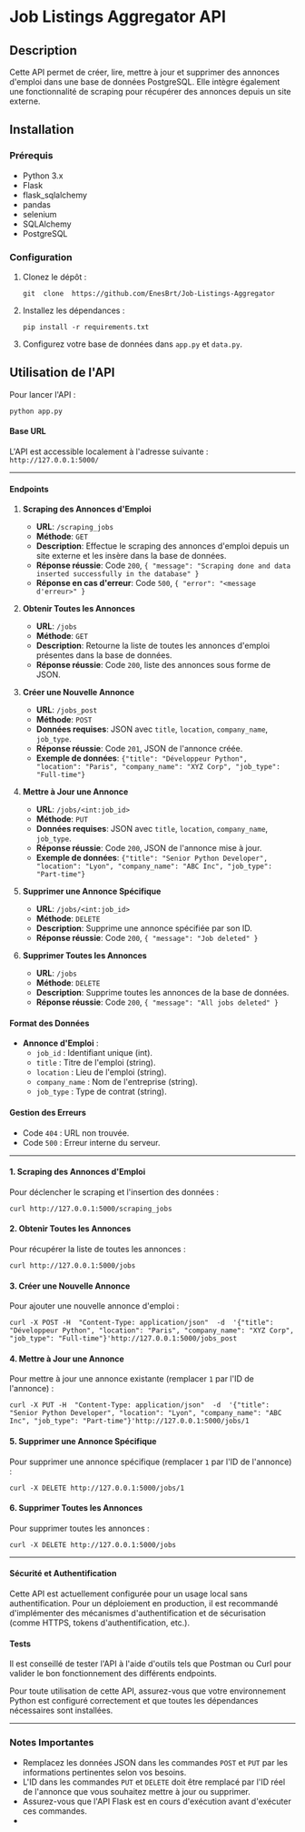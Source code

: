 # Job Listings Aggregator API

## Description

Cette API permet de créer, lire, mettre à jour et supprimer des annonces d'emploi dans une base de données PostgreSQL. Elle intègre également une fonctionnalité de scraping pour récupérer des annonces depuis un site externe.

## Installation

### Prérequis

-   Python 3.x
-	Flask
-   flask_sqlalchemy
-	pandas
-	selenium
-	SQLAlchemy
-	PostgreSQL

### Configuration

1.  Clonez le dépôt :
    
    `git  clone  https://github.com/EnesBrt/Job-Listings-Aggregator`
    
2.  Installez les dépendances :
    
    `pip install -r requirements.txt`
    
3.  Configurez votre base de données dans `app.py` et `data.py`.
    

## Utilisation de l'API

Pour lancer l'API :

`python app.py`

#### Base URL

L'API est accessible localement à l'adresse suivante : `http://127.0.0.1:5000/`

---
#### Endpoints

1.  **Scraping des Annonces d'Emploi**
    
    -   **URL**: `/scraping_jobs`
    -   **Méthode**: `GET`
    -   **Description**: Effectue le scraping des annonces d'emploi depuis un site externe et les insère dans la base de données.
    -   **Réponse réussie**: Code `200`, `{ "message": "Scraping done and data inserted successfully in the database" }`
    -   **Réponse en cas d'erreur**: Code `500`, `{ "error": "<message d'erreur>" }`
2.  **Obtenir Toutes les Annonces**
    
    -   **URL**: `/jobs`
    -   **Méthode**: `GET`
    -   **Description**: Retourne la liste de toutes les annonces d'emploi présentes dans la base de données.
    -   **Réponse réussie**: Code `200`, liste des annonces sous forme de JSON.
3.  **Créer une Nouvelle Annonce**
    
    -   **URL**: `/jobs_post`
    -   **Méthode**: `POST`
    -   **Données requises**: JSON avec `title`, `location`, `company_name`, `job_type`.
    -   **Réponse réussie**: Code `201`, JSON de l'annonce créée.
    -   **Exemple de données**: `{"title": "Développeur Python", "location": "Paris", "company_name": "XYZ Corp", "job_type": "Full-time"}`
4.  **Mettre à Jour une Annonce**
    
    -   **URL**: `/jobs/<int:job_id>`
    -   **Méthode**: `PUT`
    -   **Données requises**: JSON avec `title`, `location`, `company_name`, `job_type`.
    -   **Réponse réussie**: Code `200`, JSON de l'annonce mise à jour.
    -   **Exemple de données**: `{"title": "Senior Python Developer", "location": "Lyon", "company_name": "ABC Inc", "job_type": "Part-time"}`
5.  **Supprimer une Annonce Spécifique**
    
    -   **URL**: `/jobs/<int:job_id>`
    -   **Méthode**: `DELETE`
    -   **Description**: Supprime une annonce spécifiée par son ID.
    -   **Réponse réussie**: Code `200`, `{ "message": "Job deleted" }`
6.  **Supprimer Toutes les Annonces**
    
    -   **URL**: `/jobs`
    -   **Méthode**: `DELETE`
    -   **Description**: Supprime toutes les annonces de la base de données.
    -   **Réponse réussie**: Code `200`, `{ "message": "All jobs deleted" }`

#### Format des Données

-   **Annonce d'Emploi** :
    -   `job_id` : Identifiant unique (int).
    -   `title` : Titre de l'emploi (string).
    -   `location` : Lieu de l'emploi (string).
    -   `company_name` : Nom de l'entreprise (string).
    -   `job_type` : Type de contrat (string).

#### Gestion des Erreurs

-   Code `404` : URL non trouvée.
-   Code `500` : Erreur interne du serveur.

---
#### 1. Scraping des Annonces d'Emploi

Pour déclencher le scraping et l'insertion des données :

`curl http://127.0.0.1:5000/scraping_jobs`

#### 2. Obtenir Toutes les Annonces

Pour récupérer la liste de toutes les annonces :

`curl http://127.0.0.1:5000/jobs`

#### 3. Créer une Nouvelle Annonce

Pour ajouter une nouvelle annonce d'emploi :

`curl -X POST -H  "Content-Type: application/json"  -d  '{"title": "Développeur Python", "location": "Paris", "company_name": "XYZ Corp", "job_type": "Full-time"}'http://127.0.0.1:5000/jobs_post`

#### 4. Mettre à Jour une Annonce

Pour mettre à jour une annonce existante (remplacer `1` par l'ID de l'annonce) :

`curl -X PUT -H  "Content-Type: application/json"  -d  '{"title": "Senior Python Developer", "location": "Lyon", "company_name": "ABC Inc", "job_type": "Part-time"}'http://127.0.0.1:5000/jobs/1`

#### 5. Supprimer une Annonce Spécifique

Pour supprimer une annonce spécifique (remplacer `1` par l'ID de l'annonce) :

`curl -X DELETE http://127.0.0.1:5000/jobs/1`

#### 6. Supprimer Toutes les Annonces

Pour supprimer toutes les annonces :

`curl -X DELETE http://127.0.0.1:5000/jobs`

---
#### Sécurité et Authentification

Cette API est actuellement configurée pour un usage local sans authentification. Pour un déploiement en production, il est recommandé d'implémenter des mécanismes d'authentification et de sécurisation (comme HTTPS, tokens d'authentification, etc.).

#### Tests

Il est conseillé de tester l'API à l'aide d'outils tels que Postman ou Curl pour valider le bon fonctionnement des différents endpoints.

Pour toute utilisation de cette API, assurez-vous que votre environnement Python est configuré correctement et que toutes les dépendances nécessaires sont installées.

---
### Notes Importantes

-   Remplacez les données JSON dans les commandes `POST` et `PUT` par les informations pertinentes selon vos besoins.
-   L'ID dans les commandes `PUT` et `DELETE` doit être remplacé par l'ID réel de l'annonce que vous souhaitez mettre à jour ou supprimer.
-   Assurez-vous que l'API Flask est en cours d'exécution avant d'exécuter ces commandes.
-   
